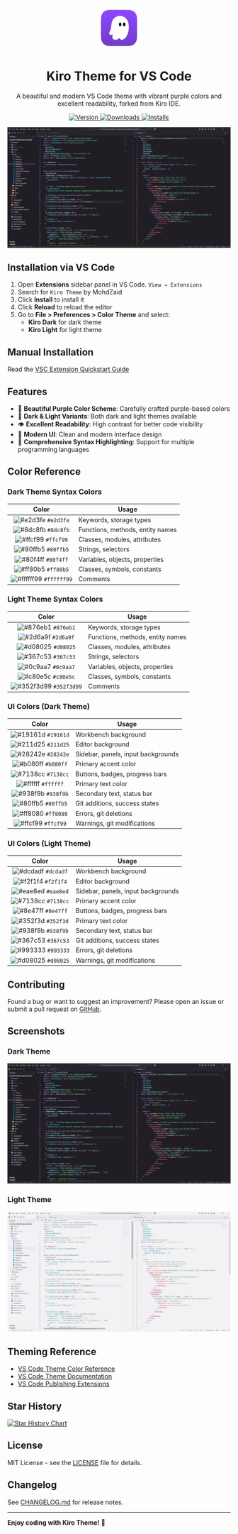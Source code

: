 <p align="center">
  <img alt="Kiro Theme Logo" src="https://raw.githubusercontent.com/BioHazard786/kiro-theme-vscode/refs/heads/main/icon.png" width="100" />
</p>
<h1 align="center">
  Kiro Theme for VS Code
</h1>
<p align="center">
  A beautiful and modern VS Code theme with vibrant purple colors and excellent readability, forked from Kiro IDE.
</p>
<p align="center">
  <a href="https://marketplace.visualstudio.com/items?itemName=MohdZaid.kiro-theme">
    <img alt="Version" src="https://img.shields.io/visual-studio-marketplace/v/MohdZaid.kiro-theme?color=brightgreen" />
  </a>
  <a href="https://marketplace.visualstudio.com/items?itemName=MohdZaid.kiro-theme">
    <img alt="Downloads" src="https://img.shields.io/visual-studio-marketplace/d/MohdZaid.kiro-theme" />
  </a>
  <a href="https://marketplace.visualstudio.com/items?itemName=MohdZaid.kiro-theme">
    <img alt="Installs" src="https://img.shields.io/visual-studio-marketplace/i/MohdZaid.kiro-theme" />
  </a>
</p>

![Kiro Theme Demo](https://raw.githubusercontent.com/BioHazard786/kiro-theme-vscode/refs/heads/main/images/kiro-dark.png)

## Installation via VS Code

1. Open **Extensions** sidebar panel in VS Code. `View → Extensions`
2. Search for `Kiro Theme` by MohdZaid
3. Click **Install** to install it
4. Click **Reload** to reload the editor
5. Go to **File > Preferences > Color Theme** and select:
   - **Kiro Dark** for dark theme
   - **Kiro Light** for light theme

## Manual Installation

Read the [VSC Extension Quickstart Guide](https://github.com/BioHazard786/kiro-theme-vscode/blob/main/vsc-extension-quickstart.md)

## Features

- 🎨 **Beautiful Purple Color Scheme**: Carefully crafted purple-based colors
- 🌙 **Dark & Light Variants**: Both dark and light themes available
- 👁️ **Excellent Readability**: High contrast for better code visibility
- 🔧 **Modern UI**: Clean and modern interface design
- 📝 **Comprehensive Syntax Highlighting**: Support for multiple programming languages

## Color Reference

### Dark Theme Syntax Colors

|                               Color                                | Usage                                           |
| :----------------------------------------------------------------: | ----------------------------------------------- |
| ![#e2d3fe](https://placehold.co/10/e2d3fe/FFF.png?text=+) `#e2d3fe` | Keywords, storage types                         |
| ![#8dc8fb](https://placehold.co/10/8dc8fb/FFF.png?text=+) `#8dc8fb` | Functions, methods, entity names                |
| ![#ffcf99](https://placehold.co/10/ffcf99/FFF.png?text=+) `#ffcf99` | Classes, modules, attributes                    |
| ![#80ffb5](https://placehold.co/10/80ffb5/FFF.png?text=+) `#80ffb5` | Strings, selectors                              |
| ![#80f4ff](https://placehold.co/10/80f4ff/FFF.png?text=+) `#80f4ff` | Variables, objects, properties                  |
| ![#ff80b5](https://placehold.co/10/ff80b5/FFF.png?text=+) `#ff80b5` | Classes, symbols, constants                     |
| ![#ffffff99](https://placehold.co/10/ffffff99/FFF.png?text=+) `#ffffff99` | Comments                                        |

### Light Theme Syntax Colors

|                               Color                                | Usage                                           |
| :----------------------------------------------------------------: | ----------------------------------------------- |
| ![#876eb1](https://placehold.co/10/876eb1/FFF.png?text=+) `#876eb1` | Keywords, storage types                         |
| ![#2d6a9f](https://placehold.co/10/2d6a9f/FFF.png?text=+) `#2d6a9f` | Functions, methods, entity names                |
| ![#d08025](https://placehold.co/10/d08025/FFF.png?text=+) `#d08025` | Classes, modules, attributes                    |
| ![#367c53](https://placehold.co/10/367c53/FFF.png?text=+) `#367c53` | Strings, selectors                              |
| ![#0c9aa7](https://placehold.co/10/0c9aa7/FFF.png?text=+) `#0c9aa7` | Variables, objects, properties                  |
| ![#c80e5c](https://placehold.co/10/c80e5c/FFF.png?text=+) `#c80e5c` | Classes, symbols, constants                     |
| ![#352f3d99](https://placehold.co/10/352f3d99/FFF.png?text=+) `#352f3d99` | Comments                                        |

### UI Colors (Dark Theme)

|                               Color                                | Usage                                      |
| :----------------------------------------------------------------: | ------------------------------------------ |
| ![#19161d](https://placehold.co/10/19161d/FFF.png?text=+) `#19161d` | Workbench background                       |
| ![#211d25](https://placehold.co/10/211d25/FFF.png?text=+) `#211d25` | Editor background                          |
| ![#28242e](https://placehold.co/10/28242e/FFF.png?text=+) `#28242e` | Sidebar, panels, input backgrounds         |
| ![#b080ff](https://placehold.co/10/b080ff/FFF.png?text=+) `#b080ff` | Primary accent color                       |
| ![#7138cc](https://placehold.co/10/7138cc/FFF.png?text=+) `#7138cc` | Buttons, badges, progress bars             |
| ![#ffffff](https://placehold.co/10/ffffff/FFF.png?text=+) `#ffffff` | Primary text color                         |
| ![#938f9b](https://placehold.co/10/938f9b/FFF.png?text=+) `#938f9b` | Secondary text, status bar                 |
| ![#80ffb5](https://placehold.co/10/80ffb5/FFF.png?text=+) `#80ffb5` | Git additions, success states             |
| ![#ff8080](https://placehold.co/10/ff8080/FFF.png?text=+) `#ff8080` | Errors, git deletions                     |
| ![#ffcf99](https://placehold.co/10/ffcf99/FFF.png?text=+) `#ffcf99` | Warnings, git modifications               |

### UI Colors (Light Theme)

|                               Color                                | Usage                                      |
| :----------------------------------------------------------------: | ------------------------------------------ |
| ![#dcdadf](https://placehold.co/10/dcdadf/FFF.png?text=+) `#dcdadf` | Workbench background                       |
| ![#f2f1f4](https://placehold.co/10/f2f1f4/FFF.png?text=+) `#f2f1f4` | Editor background                          |
| ![#eae8ed](https://placehold.co/10/eae8ed/FFF.png?text=+) `#eae8ed` | Sidebar, panels, input backgrounds         |
| ![#7138cc](https://placehold.co/10/7138cc/FFF.png?text=+) `#7138cc` | Primary accent color                       |
| ![#8e47ff](https://placehold.co/10/8e47ff/FFF.png?text=+) `#8e47ff` | Buttons, badges, progress bars             |
| ![#352f3d](https://placehold.co/10/352f3d/FFF.png?text=+) `#352f3d` | Primary text color                         |
| ![#938f9b](https://placehold.co/10/938f9b/FFF.png?text=+) `#938f9b` | Secondary text, status bar                 |
| ![#367c53](https://placehold.co/10/367c53/FFF.png?text=+) `#367c53` | Git additions, success states             |
| ![#993333](https://placehold.co/10/993333/FFF.png?text=+) `#993333` | Errors, git deletions                     |
| ![#d08025](https://placehold.co/10/d08025/FFF.png?text=+) `#d08025` | Warnings, git modifications               |

## Contributing

Found a bug or want to suggest an improvement? Please open an issue or submit a pull request on [GitHub](https://github.com/BioHazard786/kiro-theme-vscode).

## Screenshots

### Dark Theme

![Kiro Dark Theme](https://raw.githubusercontent.com/BioHazard786/kiro-theme-vscode/refs/heads/main/images/kiro-dark.png)

### Light Theme

![Kiro Light Theme](https://raw.githubusercontent.com/BioHazard786/kiro-theme-vscode/refs/heads/main/images/kiro-light.png)

## Theming Reference

- [VS Code Theme Color Reference](https://code.visualstudio.com/docs/getstarted/theme-color-reference)
- [VS Code Theme Documentation](https://code.visualstudio.com/docs/extensions/themes-snippets-colorizers)
- [VS Code Publishing Extensions](https://code.visualstudio.com/docs/extensions/publish-extension)

## Star History

<a href="https://www.star-history.com/#BioHazard786/kiro-theme-vscode&Date">
 <picture>
   <source media="(prefers-color-scheme: dark)" srcset="https://api.star-history.com/svg?repos=BioHazard786/kiro-theme-vscode&type=Date&theme=dark" />
   <source media="(prefers-color-scheme: light)" srcset="https://api.star-history.com/svg?repos=BioHazard786/kiro-theme-vscode&type=Date" />
   <img alt="Star History Chart" src="https://api.star-history.com/svg?repos=BioHazard786/kiro-theme-vscode&type=Date" />
 </picture>
</a>

## License

MIT License - see the [LICENSE](LICENSE) file for details.

## Changelog

See [CHANGELOG.md](CHANGELOG.md) for release notes.

---

**Enjoy coding with Kiro Theme!** 🎨
